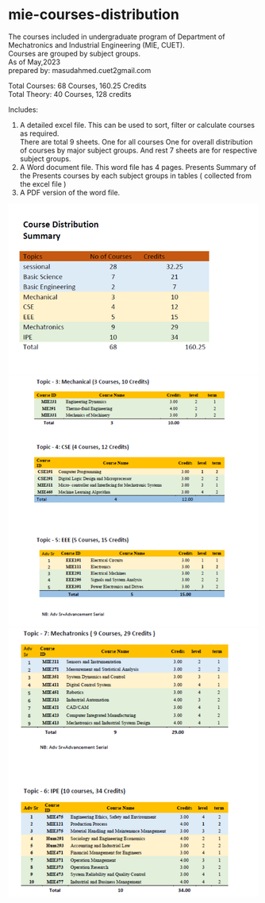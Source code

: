 # mie-courses-distribution
The courses included in undergraduate program of Department of Mechatronics and Industrial Engineering (MIE, CUET).  
Courses are grouped by subject groups.  
As of May,2023  
prepared by: masudahmed.cuet2gmail.com  

Total Courses: 68 Courses, 160.25 Credits  
Total Theory: 40 Courses, 128 credits



Includes:
1. A detailed excel file. 
 This can be used to sort, filter or calculate courses as required.  
 There are total 9 sheets. 
  One for all courses
  One for overall distribution of courses by major subject groups.
  And rest 7 sheets are for respective subject groups.
2. A Word document file.
 This word file has 4 pages.
 Presents Summary of the 
 Presents courses by each subject groups in tables ( collected from the excel file )
3. A PDF version of the word file.  

![image-sample of first page](sample-images/sample-image1.png)
![image-sample of 2nd page](sample-images/sample-image2.png)
![image-sample of 3rd page](sample-images/sample-image3.png)
